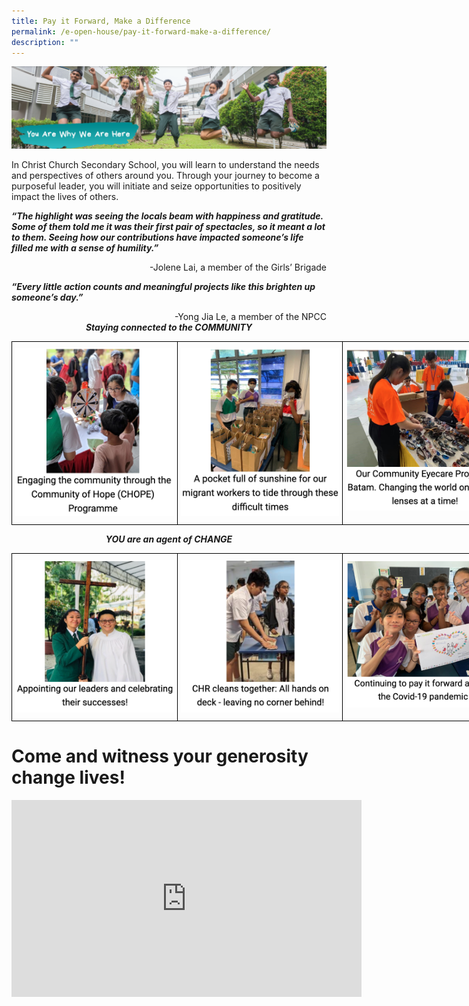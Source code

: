 ```yaml
---
title: Pay it Forward, Make a Difference
permalink: /e-open-house/pay-it-forward-make-a-difference/
description: ""
---
```


![](/images/yawwah%20banner.png)

In Christ Church Secondary School, you will learn to understand the needs and perspectives of others around you. Through your journey to become a purposeful leader, you will initiate and seize opportunities to positively impact the lives of others.

***“The highlight was seeing the locals beam with happiness and gratitude. Some of them told me it was their first pair of spectacles, so it meant a lot to them. Seeing how our contributions have impacted someone’s life filled me with a sense of humility.”***    
<div>
<div style="float: right">
-Jolene Lai, a member of the Girls’ Brigade
</div>
</div>

<br>

***“Every little action counts and meaningful projects like this brighten up someone’s day.”***    
<div>
<div style="float: right">
-Yong Jia Le, a member of the NPCC
</div>
</div>

<br>

<center><strong><em>Staying connected to the COMMUNITY</em></strong></center>

<style type="text/css">
.tg  {border-collapse:collapse;border-spacing:0;}
.tg td{border-color:black;border-style:solid;border-width:1px;font-family:Arial, sans-serif;font-size:14px;
  overflow:hidden;padding:10px 5px;word-break:normal;}
.tg th{border-color:black;border-style:solid;border-width:1px;font-family:Arial, sans-serif;font-size:14px;
  font-weight:normal;overflow:hidden;padding:10px 5px;word-break:normal;}
.tg .tg-0lax{text-align:left;vertical-align:top}
</style>
<table class="tg" style="undefined;table-layout: fixed; width: 795px">
<colgroup>
<col style="width: 265px">
<col style="width: 265px">
<col style="width: 265px">
</colgroup>
<tbody>
  <tr>
   <td class="tg-0lax"><img src="/images/forward1.png"></td>
   <td class="tg-0lax"><img src="/images/forward2.png"></td>
   <td class="tg-0lax"><img src="/images/forward3.png"></td>
  </tr>
</tbody>
</table>

<center><strong><em>YOU are an agent of CHANGE</em></strong></center>

<style type="text/css">
.tg  {border-collapse:collapse;border-spacing:0;}
.tg td{border-color:black;border-style:solid;border-width:1px;font-family:Arial, sans-serif;font-size:14px;
  overflow:hidden;padding:10px 5px;word-break:normal;}
.tg th{border-color:black;border-style:solid;border-width:1px;font-family:Arial, sans-serif;font-size:14px;
  font-weight:normal;overflow:hidden;padding:10px 5px;word-break:normal;}
.tg .tg-0lax{text-align:left;vertical-align:top}
</style>
<table class="tg" style="undefined;table-layout: fixed; width: 795px">
<colgroup>
<col style="width: 265px">
<col style="width: 265px">
<col style="width: 265px">
</colgroup>
<tbody>
  <tr>
   <td class="tg-0lax"><img src="/images/forward4.png"></td>
   <td class="tg-0lax"><img src="/images/forward5.png"></td>
   <td class="tg-0lax"><img src="/images/forward6.png"></td>
  </tr>
</tbody>
</table>


# Come and witness your generosity change lives!

<center><iframe width="560" height="315" src="https://www.youtube.com/embed/5J4m_xekLMo" title="YouTube video player" frameborder="0" allow="accelerometer; autoplay; clipboard-write; encrypted-media; gyroscope; picture-in-picture" allowfullscreen></iframe></center>